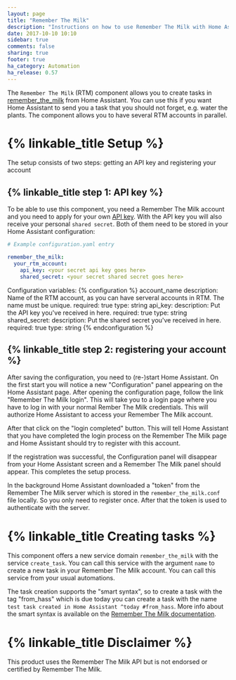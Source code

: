 ```yaml
---
layout: page
title: "Remember The Milk"
description: "Instructions on how to use Remember The Milk with Home Assistant."
date: 2017-10-10 10:10
sidebar: true
comments: false
sharing: true
footer: true
ha_category: Automation
ha_release: 0.57
---
```


The `Remember The Milk` (RTM) component allows you to create tasks in [remember_the_milk](https://www.rememberthemilk.com) from Home Assistant. You can use this if you want Home Assistant to send you a task that you should not forget, e.g. water the plants. The component allows you to have several RTM accounts in parallel.

# {% linkable_title Setup %}

The setup consists of two steps: getting an API key and registering your account

## {% linkable_title step 1: API key %}

To be able to use this component, you need a Remember The Milk account and you need to apply for your own [API key](https://www.rememberthemilk.com/services/api/keys.rtm). With the API key you will also receive your personal `shared secret`. Both of them need to be stored in your Home Assistant configuration:

```yaml
# Example configuration.yaml entry

remember_the_milk:
  your_rtm_account:
    api_key: <your secret api key goes here>
    shared_secret: <your secret shared secret goes here>

```

Configuration variables:
{% configuration %}
  account_name
    description: Name of the RTM account, as you can have serveral accounts in RTM. The name must be unique.
    required: true
    type: string
  api_key:
    description: Put the API key you've received in here.
    required: true
    type: string
  shared_secret:
    description: Put the shared secret you've received in here.
    required: true
    type: string
{% endconfiguration %}

## {% linkable_title step 2: registering your account %}

After saving the configuration, you need to (re-)start Home Assistant. On the first start you will notice a new "Configuration" panel appearing on the Home Assistant page. After opening the configuration page, follow the link "Remember The Milk login". This will take you to a login page where you have to log in with your normal Rember The Milk credentials. This will authorize Home Assistant to access your Remember The Milk account.

After that click on the "login completed" button. This will tell Home Assistant that you have completed the login process on the Remember The Milk page and Home Assistant should try to register with this account.

If the registration was successful, the Configuration panel will disappear from your Home Assistant screen and a Remember The Milk panel should appear. This completes the setup process.

In the background Home Assistant downloaded a "token" from the Remember The Milk server which is stored in the `remember_the_milk.conf` file locally. So you only need to register once. After that the token is used to authenticate with the server.

# {% linkable_title Creating tasks %}

This component offers a new service domain ```remember_the_milk``` with the service ```create_task```. You can call this service with the argument ```name``` to create a new task in your Remember The Milk account. You can call this service from your usual automations.

The task creation supports the "smart syntax", so to create a task with the tag "from_hass" which is due today you can create a task with the name ```test task created in Home Assistant ^today #from_hass```. More info about the smart syntax is available on the [Remember The Milk documentation](https://www.rememberthemilk.com/help/answer/basics-smartadd-howdoiuse).


# {% linkable_title Disclaimer %}
This product uses the Remember The Milk API but is not endorsed or certified by Remember The Milk.

